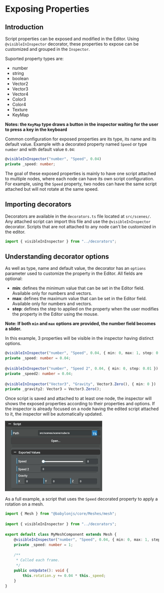 # Exposing Properties

## Introduction

Script properties can be exposed and modified in the Editor. Using `@visibleInInspector` decorator, these
properties to expose can be customized and grouped in the `Inspector`.

Suported property types are:
- number
- string
- boolean
- Vector2
- Vector3
- Vector4
- Color3
- Color4
- Texture
- KeyMap

**Notes: the `KeyMap` type draws a button in the inspector waiting for the user to press a key in the keyboard**

Common configuration for exposed properties are its type, its name and its default value.
Example with a decorated property named `Speed` or type `number` and with default value `0.04`:

```typescript
@visibleInInspector("number", "Speed", 0.04)
private _speed: number;
```

The goal of these exposed properties is mainly to have one script attached to multiple nodes, where each node can
have its own script configuration. For example, using the `Speed` property, two nodes can have the same script
attached but will not rotate at the same speed.

## Importing decorators

Decorators are available in the `decorators.ts` file located at `src/scenes/`. Any attached script can import this
file and use the `@visibleInInspector` decorator. Scripts that are not attached to any node can't be customized in
the editor.

```typescript
import { visibleInInspector } from "../decorators";
```

## Understanding decorator options

As well as type, name and default value, the decorator has an `options` parameter used to customize the property
in the Editor. All fields are optional:
- **min**: defines the minimum value that can be set in the Editor field. Available only for numbers and vectors.
- **max**: defines the maximum value that can be set in the Editor field. Available only for numbers and vectors.
- **step**: defines the step to applied on the property when the user modifies the property in the Editor using the mouse.

**Note: If both `min` and `max` options are provided, the number field becomes a slider.**

In this example, 3 properties will be visible in the inspector having distinct options.

```typescript
@visibleInInspector("number", "Speed", 0.04, { min: 0, max: 1, step: 0.01 })
private _speed: number = 0.04;

@visibleInInspector("number", "Speed 2", 0.04, { min: 0, step: 0.01 })
private _speed2: number = 0.04;

@visibleInInspector("Vector3", "Gravity", Vector3.Zero(), { min: 0 })
private _gravity2: Vector3 = Vector3.Zero();
```

Once script is saved and attached to at least one node, the inspector will shows the exposed properties
according to their properties and options. If the inspector is already focused on a node having the edited script
attached to it, the inspector will be automatically updated.

![example](./exposing-properties/example.gif)

As a full example, a script that uses the `Speed` decorated property to apply a rotation on a mesh.

```typescript
import { Mesh } from "@babylonjs/core/Meshes/mesh";

import { visibleInInspector } from "../decorators";

export default class MyMeshComponent extends Mesh {
    @visibleInInspector("number", "Speed", 0.04, { min: 0, max: 1, step: 0.01 })
    private _speed: number = 1;

    /**
     * Called each frame.
     */
    public onUpdate(): void {
        this.rotation.y += 0.04 * this._speed;
    }
}
```
